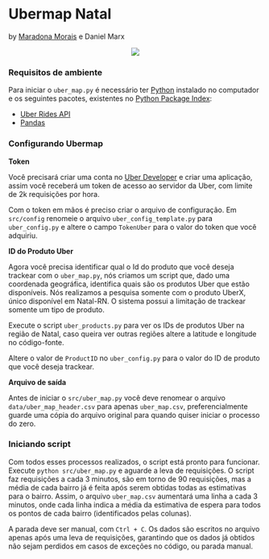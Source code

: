 # Ubermap Natal
by [Maradona Morais](https://github.com/mrmorais) e Daniel Marx

<center>
<img src="https://github.com/mrmorais/uber-map-natal/blob/master/imgs/without_lbls.png?raw=true">
</center>

### Requisitos de ambiente
Para iniciar o `uber_map.py` é necessário ter [Python](https://www.python.org) instalado no computador e os seguintes pacotes, existentes no [Python Package Index](https://pypi.python.org):

- [Uber Rides API](https://developer.uber.com/docs/riders/ride-requests/tutorials/api/python)
- [Pandas](http://pandas.pydata.org)

### Configurando Ubermap

**Token**

Você precisará criar uma conta no [Uber Developer](https://developer.uber.com) e criar uma aplicação, assim você receberá um token de acesso ao servidor da Uber, com limite de 2k requisições por hora.

Com o token em mãos é preciso criar o arquivo de configuração. Em `src/config` renomeie o arquivo `uber_config_template.py` para `uber_config.py` e altere o campo `TokenUber` para o valor do token que você adquiriu.

**ID do Produto Uber**

Agora você precisa identificar qual o Id do produto que você deseja trackear com o `uber_map.py`, nós criamos um script que, dado uma coordenada geográfica, identifica quais são os produtos Uber que estão disponíveis. Nós realizamos a pesquisa somente com o produto UberX, único disponível em Natal-RN. O sistema possui a limitação de trackear somente um tipo de produto.

Execute o script `uber_products.py` para ver os IDs de produtos Uber na região de Natal, caso queira ver outras regiões altere a latitude e longitude no código-fonte.

Altere o valor de `ProductID` no `uber_config.py` para o valor do ID de produto que você deseja trackear.

**Arquivo de saída**

Antes de iniciar o `src/uber_map.py` você deve renomear o arquivo `data/uber_map_header.csv` para apenas `uber_map.csv`, preferencialmente guarde uma cópia do arquivo original para quando quiser iniciar o processo do zero.

### Iniciando script

Com todos esses processos realizados, o script está pronto para funcionar. Execute `python src/uber_map.py` e aguarde a leva de requisições. O script faz requisições a cada 3 minutos, são em torno de 90 requisições, mas a média de cada bairro já é feita após serem obtidas todas as estimativas para o bairro. Assim, o arquivo `uber_map.csv` aumentará uma linha a cada 3 minutos, onde cada linha indica a média da estimativa de espera para todos os pontos de cada bairro (identificados pelas colunas).

A parada deve ser manual, com `Ctrl + C`. Os dados são escritos no arquivo apenas após uma leva de requisições, garantindo que os dados já obtidos não sejam perdidos em casos de exceções no código, ou parada manual.
